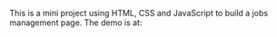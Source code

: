 This is a mini project using HTML, CSS and JavaScript to build a jobs management page. 
The demo is at: 